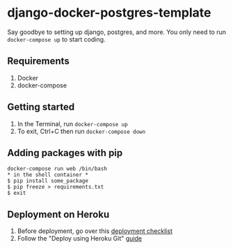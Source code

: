 # django-docker-postgres-template

Say goodbye to setting up django, postgres, and more. You only need to run `docker-compose up` to start coding.

## Requirements

1. Docker
2. docker-compose

## Getting started

1. In the Terminal, run `docker-compose up`
2. To exit, Ctrl+C then run `docker-compose down`

## Adding packages with pip

```
docker-compose run web /bin/bash
* in the shell container *
$ pip install some_package
$ pip freeze > requirements.txt
$ exit
```

## Deployment on Heroku

1. Before deployment, go over this [deployment checklist](https://docs.djangoproject.com/en/3.1/howto/deployment/checklist/)
2. Follow the "Deploy using Heroku Git" [guide](https://dashboard.heroku.com/apps/david-foobarbaz/deploy/heroku-git)
